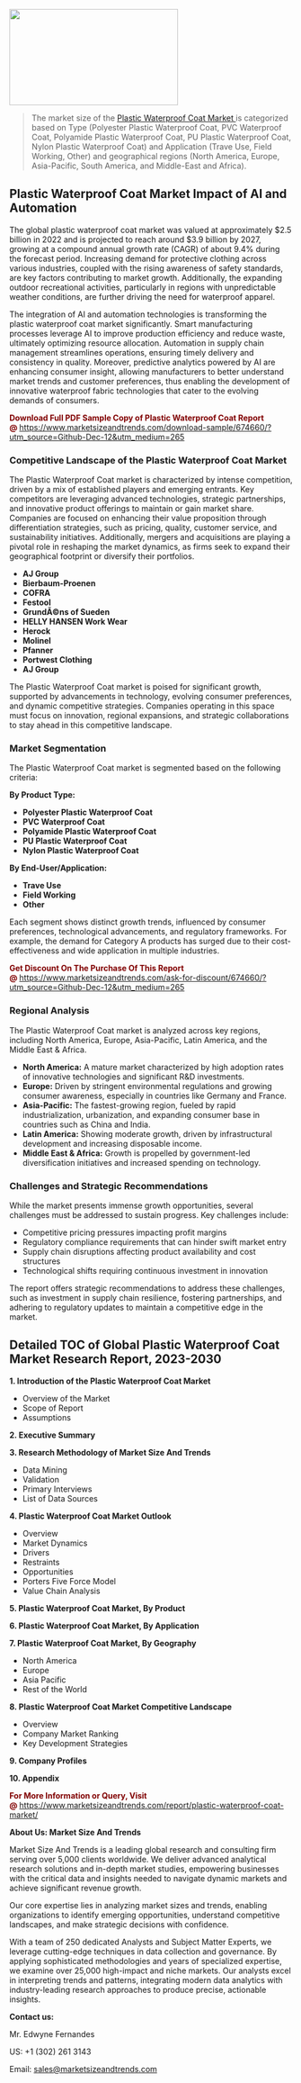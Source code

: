 <p><img class="alignnone size-medium wp-image-20088" src="https://ffe5etoiles.com/wp-content/uploads/2024/12/MST1-300x171.png" alt="" width="300" height="171" /></p><blockquote><p>The market size of the <a href="https://www.marketsizeandtrends.com/download-sample/674660/?utm_source=Github-Dec-12&amp;utm_medium=265" target="_blank">Plastic Waterproof Coat Market </a>is categorized based on Type (Polyester Plastic Waterproof Coat, PVC Waterproof Coat, Polyamide Plastic Waterproof Coat, PU Plastic Waterproof Coat, Nylon Plastic Waterproof Coat) and Application (Trave Use, Field Working, Other) and geographical regions (North America, Europe, Asia-Pacific, South America, and Middle-East and Africa).</p></blockquote><p><h2>Plastic Waterproof Coat Market Impact of AI and Automation</h2><p>The global plastic waterproof coat market was valued at approximately $2.5 billion in 2022 and is projected to reach around $3.9 billion by 2027, growing at a compound annual growth rate (CAGR) of about 9.4% during the forecast period. Increasing demand for protective clothing across various industries, coupled with the rising awareness of safety standards, are key factors contributing to market growth. Additionally, the expanding outdoor recreational activities, particularly in regions with unpredictable weather conditions, are further driving the need for waterproof apparel.</p><p>The integration of AI and automation technologies is transforming the plastic waterproof coat market significantly. Smart manufacturing processes leverage AI to improve production efficiency and reduce waste, ultimately optimizing resource allocation. Automation in supply chain management streamlines operations, ensuring timely delivery and consistency in quality. Moreover, predictive analytics powered by AI are enhancing consumer insight, allowing manufacturers to better understand market trends and customer preferences, thus enabling the development of innovative waterproof fabric technologies that cater to the evolving demands of consumers.</p></p><p><strong><span style="color: #800000;">Download Full PDF Sample Copy of Plastic Waterproof Coat Report @</span>&nbsp;</strong><a href="https://www.marketsizeandtrends.com/download-sample/674660/?utm_source=Github-Dec-12&amp;utm_medium=265">https://www.marketsizeandtrends.com/download-sample/674660/?utm_source=Github-Dec-12&amp;utm_medium=265</a></p><h3>Competitive Landscape of the Plastic Waterproof Coat Market</h3><p>The Plastic Waterproof Coat market is characterized by intense competition, driven by a mix of established players and emerging entrants. Key competitors are leveraging advanced technologies, strategic partnerships, and innovative product offerings to maintain or gain market share. Companies are focused on enhancing their value proposition through differentiation strategies, such as pricing, quality, customer service, and sustainability initiatives. Additionally, mergers and acquisitions are playing a pivotal role in reshaping the market dynamics, as firms seek to expand their geographical footprint or diversify their portfolios.</p><p><strong><p><ul><li>AJ Group </li><li>  Bierbaum-Proenen </li><li>  COFRA </li><li>  Festool </li><li>  GrundÃ©ns of Sueden </li><li>  HELLY HANSEN Work Wear </li><li>  Herock </li><li>  Molinel </li><li>  Pfanner </li><li>  Portwest Clothing </li><li>  AJ Group</p></li></ul></p></strong></p><p>The Plastic Waterproof Coat market is poised for significant growth, supported by advancements in technology, evolving consumer preferences, and dynamic competitive strategies. Companies operating in this space must focus on innovation, regional expansions, and strategic collaborations to stay ahead in this competitive landscape.</p><h3>Market Segmentation</h3><p>The Plastic Waterproof Coat market is segmented based on the following criteria:</p><p><strong>By Product Type:</strong></p><p><strong><p><ul><li>Polyester Plastic Waterproof Coat </li><li>  PVC Waterproof Coat </li><li>  Polyamide Plastic Waterproof Coat </li><li>  PU Plastic Waterproof Coat </li><li>  Nylon Plastic Waterproof Coat</p></li></ul></p></strong></p><p><strong>By End-User/Application:</strong></p><p><strong><p><ul><li>Trave Use </li><li>  Field Working </li><li>  Other</p></li></ul></p></strong></p><p>Each segment shows distinct growth trends, influenced by consumer preferences, technological advancements, and regulatory frameworks. For example, the demand for Category A products has surged due to their cost-effectiveness and wide application in multiple industries.</p><p><strong><span style="color: #800000;">Get Discount On The Purchase Of This Report @&nbsp;</span></strong><a href="https://www.marketsizeandtrends.com/ask-for-discount/674660/?utm_source=Github-Dec-12&amp;utm_medium=265">https://www.marketsizeandtrends.com/ask-for-discount/674660/?utm_source=Github-Dec-12&amp;utm_medium=265</a></p><h3>Regional Analysis</h3><p>The Plastic Waterproof Coat market is analyzed across key regions, including North America, Europe, Asia-Pacific, Latin America, and the Middle East &amp; Africa.</p><ul><li><strong>North America:</strong> A mature market characterized by high adoption rates of innovative technologies and significant R&amp;D investments.</li><li><strong>Europe:</strong> Driven by stringent environmental regulations and growing consumer awareness, especially in countries like Germany and France.</li><li><strong>Asia-Pacific:</strong> The fastest-growing region, fueled by rapid industrialization, urbanization, and expanding consumer base in countries such as China and India.</li><li><strong>Latin America:</strong> Showing moderate growth, driven by infrastructural development and increasing disposable income.</li><li><strong>Middle East &amp; Africa:</strong> Growth is propelled by government-led diversification initiatives and increased spending on technology.</li></ul><h3>Challenges and Strategic Recommendations</h3><p>While the market presents immense growth opportunities, several challenges must be addressed to sustain progress. Key challenges include:</p><ul><li>Competitive pricing pressures impacting profit margins</li><li>Regulatory compliance requirements that can hinder swift market entry</li><li>Supply chain disruptions affecting product availability and cost structures</li><li>Technological shifts requiring continuous investment in innovation</li></ul><p>The report offers strategic recommendations to address these challenges, such as investment in supply chain resilience, fostering partnerships, and adhering to regulatory updates to maintain a competitive edge in the market.</p><h2>Detailed TOC of Global Plastic Waterproof Coat Market Research Report, 2023-2030</h2><p><strong>1. Introduction of the Plastic Waterproof Coat Market</strong></p><ul><li>Overview of the Market</li><li>Scope of Report</li><li>Assumptions&nbsp;</li></ul><p><strong>2. Executive Summary</strong></p><p><strong>3. Research Methodology of <strong>Market Size And Trends</strong></strong></p><ul><li>Data Mining</li><li>Validation</li><li>Primary Interviews</li><li>List of Data Sources&nbsp;</li></ul><p><strong>4. Plastic Waterproof Coat Market Outlook</strong></p><ul><li>Overview</li><li>Market Dynamics</li><li>Drivers</li><li>Restraints</li><li>Opportunities</li><li>Porters Five Force Model</li><li>Value Chain Analysis&nbsp;</li></ul><p><strong>5. Plastic Waterproof Coat Market, By Product</strong></p><p><strong>6. Plastic Waterproof Coat Market, By Application</strong></p><p><strong>7. Plastic Waterproof Coat Market, By Geography</strong></p><ul><li>North America</li><li>Europe</li><li>Asia Pacific</li><li>Rest of the World&nbsp;</li></ul><p><strong>8. Plastic Waterproof Coat Market Competitive Landscape</strong></p><ul><li>Overview</li><li>Company Market Ranking</li><li>Key Development Strategies&nbsp;</li></ul><p><strong>9. Company Profiles</strong></p><p><strong>10. Appendix</strong></p><p><strong><span style="color: #800000;">For More Information or Query, Visit @&nbsp;</span></strong><a href="https://www.marketsizeandtrends.com/report/plastic-waterproof-coat-market/">https://www.marketsizeandtrends.com/report/plastic-waterproof-coat-market/</a></p><p></p><p><strong>About Us:&nbsp;Market Size And Trends</strong></p><p>Market Size And Trends&nbsp;is a leading global research and consulting firm serving over 5,000 clients worldwide. We deliver advanced analytical research solutions and in-depth market studies, empowering businesses with the critical data and insights needed to navigate dynamic markets and achieve significant revenue growth.</p><p>Our core expertise lies in analyzing market sizes and trends, enabling organizations to identify emerging opportunities, understand competitive landscapes, and make strategic decisions with confidence.</p><p>With a team of 250 dedicated Analysts and Subject Matter Experts, we leverage cutting-edge techniques in data collection and governance. By applying sophisticated methodologies and years of specialized expertise, we examine over 25,000 high-impact and niche markets. Our analysts excel in interpreting trends and patterns, integrating modern data analytics with industry-leading research approaches to produce precise, actionable insights.</p><p><strong>Contact us:</strong></p><p>Mr. Edwyne Fernandes</p><p>US: +1 (302) 261 3143</p><p>Email: <a href="mailto:sales@marketsizeandtrends.com">sales@marketsizeandtrends.com</a>&nbsp;</p>
